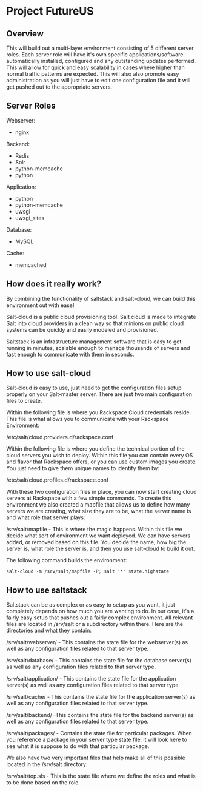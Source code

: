 Project FutureUS
================

Overview
--------

This will build out a multi-layer environment consisting of 5 different server roles.  Each server role will have it's own specific applications/software automatically installed, configured and any outstanding updates performed.  This will allow for quick and easy scalability in cases where higher than normal traffic patterns are expected.  This will also also promote easy administration as you will just have to edit one configuration file and it will get pushed out to the appropriate servers.


Server Roles
------------

Webserver:

- nginx


Backend:

- Redis
- Solr
- python-memcache
- python


Application:

- python
- python-memcache
- uwsgi
- uwsgi_sites


Database:

- MySQL


Cache:

- memcached


How does it really work?
------------------------

By combining the functionality of saltstack and salt-cloud, we can build this environment out with ease!  


Salt-cloud is a public cloud provisioning tool. Salt cloud is made to integrate Salt into cloud providers in a clean way so that minions on public cloud systems can be quickly and easily modeled and provisioned.  


Saltstack is an infrastructure management software that is easy to get running in minutes, scalable enough to manage thousands of servers and fast enough to communicate with them in seconds.


How to use salt-cloud
---------------------

Salt-cloud is easy to use, just need to get the configuration files setup properly on your Salt-master server.  There are just two main configuration files to create.  


Within the following file is where you Rackspace Cloud credentials reside.  This file is what allows you to communicate with your Rackspace Environment:


/etc/salt/cloud.providers.d/rackspace.conf


Within the following file is where you define the technical portion of the cloud servers you wish to deploy.  Within this file you can contain every OS and flavor that Rackspace offers, or you can use custom images you create.  You just need to give them unique names to identify them by:


/etc/salt/cloud.profiles.d/rackspace.conf


With these two configuration files in place, you can now start creating cloud servers at Rackspace with a few simple commands.  To create this environment we also created a mapfile that allows us to define how many servers we are creating, what size they are to be, what the server name is and what role that server plays:


/srv/salt/mapfile - This is where the magic happens.  Within this file we decide what sort of environment we want deployed.  We can have servers added, or removed based on this file.  You decide the name, how big the server is, what role the server is, and then you use salt-cloud to build it out.


The following command builds the environment:

```shell
salt-cloud -m /srv/salt/mapfile -P; salt '*' state.highstate
```

How to use saltstack
--------------------

Saltstack can be as complex or as easy to setup as you want, it just completely depends on how much you are wanting to do.  In our case, it's a fairly easy setup that pushes out a fairly complex environment.  All relevant files are located in /srv/salt or a subdirectory within there.  Here are the directories and what they contain:


/srv/salt/webserver/ - This contains the state file for the webserver(s) as well as any configuration files related to that server type.


/srv/salt/database/ - This contains the state file for the database server(s) as well as any configuration files related to that server type.


/srv/salt/application/ - This contains the state file for the application server(s) as well as any configuration files related to that server type.


/srv/salt/cache/ - This contains the state file for the application server(s) as well as any configuration files related to that server type.


/srv/salt/backend/ -This contains the state file for the backend server(s) as well as any configuration files related to that server type.


/srv/salt/packages/ - Contains the state file for particular packages.  When you reference a package in your server type state file, it will look here to see what it is suppose to do with that particular package.


We also have two very important files that help make all of this possible located in the /srv/salt directory:


/srv/salt/top.sls - This is the state file where we define the roles and what is to be done based on the role.
